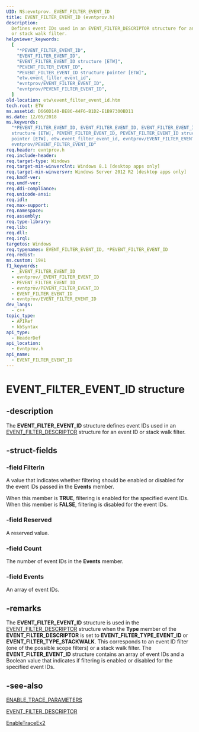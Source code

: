 ```yaml
---
UID: NS:evntprov._EVENT_FILTER_EVENT_ID
title: EVENT_FILTER_EVENT_ID (evntprov.h)
description:
  Defines event IDs used in an EVENT_FILTER_DESCRIPTOR structure for an event ID
  or stack walk filter.
helpviewer_keywords:
  [
    "*PEVENT_FILTER_EVENT_ID",
    "EVENT_FILTER_EVENT_ID",
    "EVENT_FILTER_EVENT_ID structure [ETW]",
    "PEVENT_FILTER_EVENT_ID",
    "PEVENT_FILTER_EVENT_ID structure pointer [ETW]",
    "etw.event_filter_event_id",
    "evntprov/EVENT_FILTER_EVENT_ID",
    "evntprov/PEVENT_FILTER_EVENT_ID",
  ]
old-location: etw\event_filter_event_id.htm
tech.root: ETW
ms.assetid: D660D140-BE86-44F6-B1D2-E1B97300BD11
ms.date: 12/05/2018
ms.keywords:
  "*PEVENT_FILTER_EVENT_ID, EVENT_FILTER_EVENT_ID, EVENT_FILTER_EVENT_ID
  structure [ETW], PEVENT_FILTER_EVENT_ID, PEVENT_FILTER_EVENT_ID structure
  pointer [ETW], etw.event_filter_event_id, evntprov/EVENT_FILTER_EVENT_ID,
  evntprov/PEVENT_FILTER_EVENT_ID"
req.header: evntprov.h
req.include-header:
req.target-type: Windows
req.target-min-winverclnt: Windows 8.1 [desktop apps only]
req.target-min-winversvr: Windows Server 2012 R2 [desktop apps only]
req.kmdf-ver:
req.umdf-ver:
req.ddi-compliance:
req.unicode-ansi:
req.idl:
req.max-support:
req.namespace:
req.assembly:
req.type-library:
req.lib:
req.dll:
req.irql:
targetos: Windows
req.typenames: EVENT_FILTER_EVENT_ID, *PEVENT_FILTER_EVENT_ID
req.redist:
ms.custom: 19H1
f1_keywords:
  - _EVENT_FILTER_EVENT_ID
  - evntprov/_EVENT_FILTER_EVENT_ID
  - PEVENT_FILTER_EVENT_ID
  - evntprov/PEVENT_FILTER_EVENT_ID
  - EVENT_FILTER_EVENT_ID
  - evntprov/EVENT_FILTER_EVENT_ID
dev_langs:
  - c++
topic_type:
  - APIRef
  - kbSyntax
api_type:
  - HeaderDef
api_location:
  - Evntprov.h
api_name:
  - EVENT_FILTER_EVENT_ID
---
```


# EVENT_FILTER_EVENT_ID structure

## -description

The **EVENT_FILTER_EVENT_ID** structure defines event IDs used in an
[EVENT_FILTER_DESCRIPTOR](/windows/desktop/api/evntprov/ns-evntprov-event_filter_descriptor)
structure for an event ID or stack walk filter.

## -struct-fields

### -field FilterIn

A value that indicates whether filtering should be enabled or disabled for the
event IDs passed in the **Events** member.

When this member is **TRUE**, filtering is enabled for the specified event IDs.
When this member is **FALSE**, filtering is disabled for the event IDs.

### -field Reserved

A reserved value.

### -field Count

The number of event IDs in the **Events** member.

### -field Events

An array of event IDs.

## -remarks

The **EVENT_FILTER_EVENT_ID** structure is used in the
[EVENT_FILTER_DESCRIPTOR](/windows/desktop/api/evntprov/ns-evntprov-event_filter_descriptor)
structure when the **Type** member of the **EVENT_FILTER_DESCRIPTOR** is set to
**EVENT_FILTER_TYPE_EVENT_ID** or **EVENT_FILTER_TYPE_STACKWALK**. This
corresponds to an event ID filter (one of the possible scope filters) or a stack
walk filter. The **EVENT_FILTER_EVENT_ID** structure contains an array of event
IDs and a Boolean value that indicates if filtering is enabled or disabled for
the specified event IDs.

## -see-also

[ENABLE_TRACE_PARAMETERS](/windows/desktop/ETW/enable-trace-parameters)

[EVENT_FILTER_DESCRIPTOR](/windows/desktop/api/evntprov/ns-evntprov-event_filter_descriptor)

[EnableTraceEx2](/windows/desktop/ETW/enabletraceex2)
